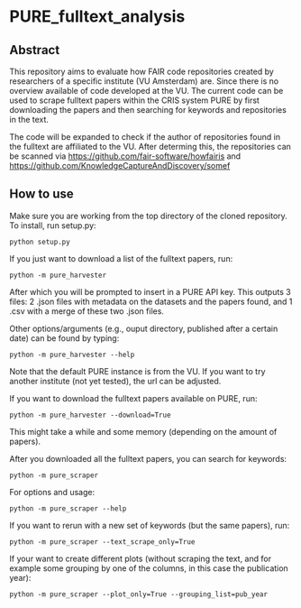 # PURE_fulltext_analysis

## Abstract

This repository aims to evaluate how FAIR code repositories created by researchers of a specific institute (VU Amsterdam) are.
Since there is no overview available of code developed at the VU. The current code can be used to scrape fulltext papers within the CRIS system PURE by first downloading the papers and then searching for keywords and repositories in the text.

The code will be expanded to check if the author of repositories found in the fulltext are affiliated to the VU.
After determing this, the repositories can be scanned via https://github.com/fair-software/howfairis and https://github.com/KnowledgeCaptureAndDiscovery/somef

## How to use


Make sure you are working from the top directory of the cloned repository.
To install, run setup.py:

```
python setup.py
```

If you just want to download a list of the fulltext papers, run:

```
python -m pure_harvester
```

After which you will be prompted to insert in a PURE API key.
This outputs 3 files: 2 .json files with metadata on the datasets and the papers found, and 1 .csv with a merge of these two .json files.

Other options/arguments (e.g., ouput directory, published after a certain date) can be found by typing:

```
python -m pure_harvester --help
```
Note that the default PURE instance is from the VU. If you want to try another institute (not yet tested), the url can be adjusted.

If you want to download the fulltext papers available on PURE, run:

```
python -m pure_harvester --download=True
```

This might take a while and some memory (depending on the amount of papers).

After you downloaded all the fulltext papers, you can search for keywords:

```
python -m pure_scraper
```

For options and usage:

```
python -m pure_scraper --help
```

If you want to rerun with a new set of keywords (but the same papers), run:


```
python -m pure_scraper --text_scrape_only=True
```

If your want to create different plots (without scraping the text, and for example some grouping by one of the columns, in this case the publication year):

```
python -m pure_scraper --plot_only=True --grouping_list=pub_year
```